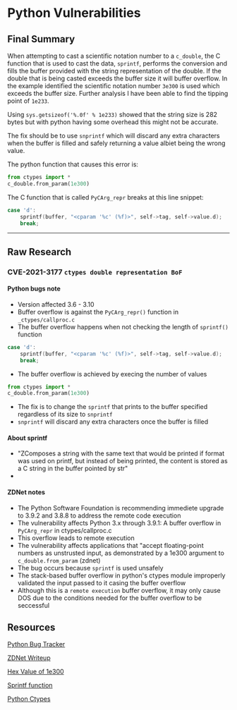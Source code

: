 # Python Vulnerabilities
## Final Summary
When attempting to cast a scientific notation number to a `c_double`, the C function that is used to cast the data, `sprintf`, performs the conversion and fills the buffer provided with the string representation of the double. If the double that is being casted exceeds the buffer size it will buffer overflow. In the example identified the scientific notation number `3e300` is used which exceeds the buffer size. Further analysis I have been able to find the tipping point of `1e233`.

Using `sys.getsizeof('%.0f' % 1e233)` showed that the string size is 282 bytes but with python having some overhead this might not be accurate. 

The fix should be to use `snprintf` which will discard any extra characters when the buffer is filled and safely returning a value albiet being the wrong value.

The python function that causes this error is:
```python
from ctypes import *
c_double.from_param(1e300)
```

The C function that is called `PyCArg_repr` breaks at this line snippet:
```c
case 'd':
    sprintf(buffer, "<cparam '%c' (%f)>", self->tag, self->value.d);
    break;
```
---
## Raw Research
### CVE-2021-3177 `ctypes double representation BoF`
#### Python bugs note
- Version affected 3.6 - 3.10
- Buffer overflow is against the `PyCArg_repr()` function in `_ctypes/callproc.c`
- The buffer overflow happens when not checking the length of `sprintf()` function
```c++
case 'd':
    sprintf(buffer, "<cparam '%c' (%f)>", self->tag, self->value.d);
    break;
```
- The buffer overflow is achieved by execing the number of values 
```python
from ctypes import *
c_double.from_param(1e300)
```
- The fix is to change the `sprintf` that prints to the buffer specified regardless of its size to `snprintf`
- `snprintf` will discard any extra characters once the buffer is filled

#### About sprintf
- "ZComposes a string with the same text that would be printed if format was used on printf, but instead of being printed, the content is stored as a C string in the buffer pointed by str"
- 
#### ZDNet notes
- The Python Software Foundation is recommending immediete upgrade to 3.9.2 and 3.8.8 to address the remote code execution
- The vulnerability affects Python 3.x through 3.9.1: A buffer overflow in `PyCArg_repr` in ctypes/callproc.c
- This overflow leads to remote execution 
- The vulnerability affects applications that "accept floating-point numbers as unstrusted input, as demonstrated by a 1e300 argument to `c_double.from_param` (zdnet)
- The bug occurs because `sprintf` is used unsafely
- The stack-based buffer overflow in python's ctypes module improperly validated the input passed to it casing the buffer overflow
- Although this is a `remote execution` buffer overflow, it may only cause DOS due to the conditions needed for the buffer overflow to be seccessful 

## Resources
[Python Bug Tracker](https://bugs.python.org/issue42938)

[ZDNet Writeup](https://www.zdnet.com/article/python-programming-language-hurries-out-update-to-tackle-remote-code-vulnerability/)

[Hex Value of 1e300](https://www.hexdictionary.com/hex/1E300)

[Sprintf function](http://www.cplusplus.com/reference/cstdio/sprintf/)

[Python Ctypes](https://docs.python.org/3/library/ctypes.html)
